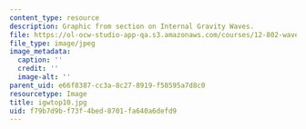 ```yaml
---
content_type: resource
description: Graphic from section on Internal Gravity Waves.
file: https://ol-ocw-studio-app-qa.s3.amazonaws.com/courses/12-802-wave-motions-in-the-ocean-and-atmosphere-spring-2004/f79b7d9bf73f4bed8701fa640a6defd9_igwtop10.jpg
file_type: image/jpeg
image_metadata:
  caption: ''
  credit: ''
  image-alt: ''
parent_uid: e66f8387-cc3a-8c27-8919-f58595a7d8c0
resourcetype: Image
title: igwtop10.jpg
uid: f79b7d9b-f73f-4bed-8701-fa640a6defd9
---
```

